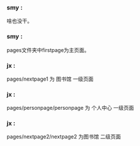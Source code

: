 ### smy :
啥也没干。
### smy :
pages文件夹中firstpage为主页面。
### jx :
pages/nextpage1 为 图书馆 一级页面
### jx :
pages/personpage/personpage 为 个人中心 一级页面
### jx :
pages/nextpage2/nextpage2 为图书馆 二级页面